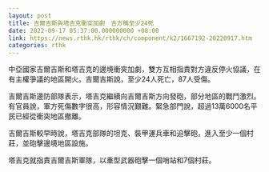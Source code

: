 ```yaml
---
layout: post
title: 吉爾吉斯與塔吉克衝突加劇　吉方稱至少24死
date: 2022-09-17 05:37:00.000000000 +08:00
link: https://news.rthk.hk/rthk/ch/component/k2/1667192-20220917.htm
categories: rthk
---
```


中亞國家吉爾吉斯和塔吉克的邊境衝突加劇，雙方互相指責對方違反停火協議，在有主權爭議的地區開火。吉爾吉斯說，至少24人死亡，87人受傷。

吉爾吉斯邊防部隊表示，塔吉克繼續向吉爾吉斯方向發砲，部分地區的戰鬥激烈。有官員說，軍方死傷數字很高，形容情況艱難。緊急部門說，超過13萬6000名平民已經從衝突地區撤離。

吉爾吉斯較早時說，塔吉克部隊的坦克、裝甲運兵車和迫擊砲，進入至少一個村莊，並砲擊邊境地區設施。

塔吉克就指責吉爾吉斯軍隊，以重型武器砲擊一個哨站和7個村莊。
